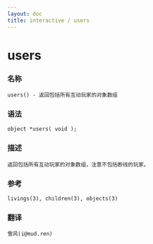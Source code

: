```yaml
---
layout: doc
title: interactive / users
---
```

# users

### 名称

    users() - 返回包括所有互动玩家的对象数组

### 语法

    object *users( void );

### 描述

    返回包括所有互动玩家的对象数组，注意不包括断线的玩家。

### 参考

    livings(3), children(3), objects(3)

### 翻译

    雪风(i@mud.ren)

